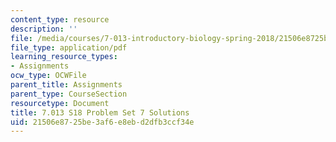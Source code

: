 ```yaml
---
content_type: resource
description: ''
file: /media/courses/7-013-introductory-biology-spring-2018/21506e8725be3af6e8ebd2dfb3ccf34e_MIT7_013s18Pset7S.pdf
file_type: application/pdf
learning_resource_types:
- Assignments
ocw_type: OCWFile
parent_title: Assignments
parent_type: CourseSection
resourcetype: Document
title: 7.013 S18 Problem Set 7 Solutions
uid: 21506e87-25be-3af6-e8eb-d2dfb3ccf34e
---
```

